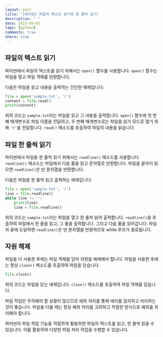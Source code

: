 ```yaml
---
layout: post
title: "[파이썬] 파일의 텍스트 읽기와 한 줄씩 읽기"
description: " "
date: 2023-09-01
tags: [python]
comments: true
share: true
---
```


## 파일의 텍스트 읽기

파이썬에서 파일의 텍스트를 읽기 위해서는 `open()` 함수를 사용합니다. `open()` 함수는 파일을 열고 파일 객체를 반환합니다. 

다음은 파일을 읽고 내용을 출력하는 간단한 예제입니다:

```python
file = open('sample.txt', 'r')
content = file.read()
print(content)
```

위의 코드는 `sample.txt`라는 파일을 읽고 그 내용을 출력합니다. `open()` 함수에 첫 번째 매개변수로 파일 이름을 전달하고, 두 번째 매개변수로는 파일을 읽기 모드로 열기 위해 `'r'`을 전달합니다. `read()` 메소드를 호출하여 파일의 내용을 읽습니다.

## 파일 한 줄씩 읽기

파이썬에서 파일을 한 줄씩 읽기 위해서는 `readline()` 메소드를 사용합니다. `readline()` 메소드는 파일에서 다음 줄을 읽고 문자열로 반환합니다. 파일을 끝까지 읽으면 `readline()`은 빈 문자열을 반환합니다.

다음은 파일을 한 줄씩 읽고 출력하는 예제입니다:

```python
file = open('sample.txt', 'r')
line = file.readline()
while line != '':
    print(line)
    line = file.readline()
```

위의 코드는 `sample.txt`라는 파일을 열고 한 줄씩 읽어 출력합니다. `readline()`을 호출하여 파일에서 한 줄을 읽고, 그 줄을 출력합니다. 그리고 다음 줄을 읽어갑니다. 파일의 끝에 도달하면 `readline()`은 빈 문자열을 반환하므로 while 루프가 종료됩니다.

## 자원 해제

파일을 다 사용한 후에는 파일 객체를 닫아 자원을 해제해야 합니다. 파일을 사용한 후에는 항상 `close()` 메소드를 호출하여 파일을 닫습니다.

```python
file.close()
```

위의 코드는 파일을 닫는 예제입니다. `close()` 메소드를 호출하여 파일 객체를 닫습니다.

파일 작업은 주의해야 할 상황이 많으므로 예외 처리를 통해 에러를 감지하고 처리하는 것이 좋습니다. 파일을 다룰 때는 항상 예외 처리를 고려하고 적절한 방식으로 예외를 처리해야 합니다.

파이썬의 파일 작업 기능을 적절하게 활용하면 파일의 텍스트를 읽고, 한 줄씩 읽을 수 있습니다. 이를 활용하여 다양한 파일 처리 작업을 수행할 수 있습니다.